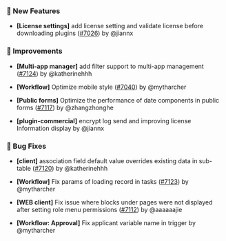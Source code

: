 ### 🎉 New Features

- **[License settings]** add license setting and validate license before downloading plugins ([#7026](https://github.com/nocobase/nocobase/pull/7026)) by @jiannx

### 🚀 Improvements

- **[Multi-app manager]** add filter support to multi-app management ([#7124](https://github.com/nocobase/nocobase/pull/7124)) by @katherinehhh

- **[Workflow]** Optimize mobile style ([#7040](https://github.com/nocobase/nocobase/pull/7040)) by @mytharcher

- **[Public forms]** Optimize the performance of date components in public forms ([#7117](https://github.com/nocobase/nocobase/pull/7117)) by @zhangzhonghe

- **[plugin-commercial]** encrypt log send and improving license Information display by @jiannx

### 🐛 Bug Fixes

- **[client]** association field default value overrides existing data in sub-table ([#7120](https://github.com/nocobase/nocobase/pull/7120)) by @katherinehhh

- **[Workflow]** Fix params of loading record in tasks ([#7123](https://github.com/nocobase/nocobase/pull/7123)) by @mytharcher

- **[WEB client]** Fix issue where blocks under pages were not displayed after setting role menu permissions ([#7112](https://github.com/nocobase/nocobase/pull/7112)) by @aaaaaajie

- **[Workflow: Approval]** Fix applicant variable name in trigger by @mytharcher


